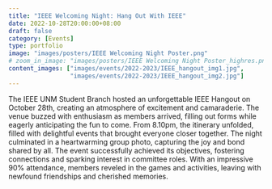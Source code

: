 ```yaml
---
title: "IEEE Welcoming Night: Hang Out With IEEE"
date: 2022-10-28T20:00:00+08:00
draft: false
category: [Events]
type: portfolio
image: "images/posters/IEEE Welcoming Night Poster.png"
# zoom_in_image: "images/posters/IEEE Welcoming Night Poster_highres.png"
content_images: ["images/events/2022-2023/IEEE_hangout_img1.jpg",
                 "images/events/2022-2023/IEEE_hangout_img2.jpg"]
---
```



The IEEE UNM Student Branch hosted an unforgettable IEEE Hangout on October 28th, creating an atmosphere of excitement and camaraderie. The venue buzzed with enthusiasm as members arrived, filling out forms while eagerly anticipating the fun to come. From 8.10pm, the itinerary unfolded, filled with delightful events that brought everyone closer together. The night culminated in a heartwarming group photo, capturing the joy and bond shared by all. The event successfully achieved its objectives, fostering connections and sparking interest in committee roles. With an impressive 90% attendance, members reveled in the games and activities, leaving with newfound friendships and cherished memories.